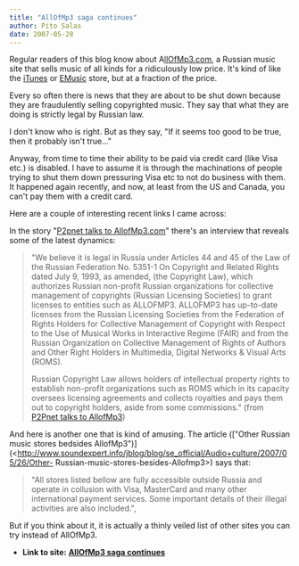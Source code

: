```yaml
---
title: "AllOfMp3 saga continues"
author: Pito Salas
date: 2007-05-28
---
```


Regular readers of this blog know about
A[llOfMp3.com](<http://www.allofmp3.com/>), a Russian music site that sells
music of all kinds for a ridiculously low price. It's kind of like the
[iTunes](<http://www.apple.com/itunes/store/>) or
[EMusic](<http://www.emusic.com>) store, but at a fraction of the price.

Every so often there is news that they are about to be shut down because they
are fraudulently selling copyrighted music. They say that what they are doing
is strictly legal by Russian law.

I don't know who is right. But as they say, "If it seems too good to be true,
then it probably isn't true…"

Anyway, from time to time their ability to be paid via credit card (like Visa
etc.) is disabled. I have to assume it is through the machinations of people
trying to shut them down pressuring Visa etc to not do business with them. It
happened again recently, and now, at least from the US and Canada, you can't
pay them with a credit card.

Here are a couple of interesting recent links I came across:

In the story "[P2pnet talks to AllofMp3.com](<http://p2pnet.net/story/12348>)"
there's an interview that reveals some of the latest dynamics:

> "We believe it is legal in Russia under Articles 44 and 45 of the Law of the
> Russian Federation No. 5351-1 On Copyright and Related Rights dated July 9,
> 1993, as amended, (the Copyright Law), which authorizes Russian non-profit
> Russian organizations for collective management of copyrights (Russian
> Licensing Societies) to grant licenses to entities such as ALLOFMP3.
> ALLOFMP3 has up-to-date licenses from the Russian Licensing Societies from
> the Federation of Rights Holders for Collective Management of Copyright with
> Respect to the Use of Musical Works in Interactive Regime (FAIR) and from
> the Russian Organization on Collective Management of Rights of Authors and
> Other Right Holders in Multimedia, Digital Networks & Visual Arts (ROMS).
>
> Russian Copyright Law allows holders of intellectual property rights to
> establish non-profit organizations such as ROMS which in its capacity
> oversees licensing agreements and collects royalties and pays them out to
> copyright holders, aside from some commissions." (from [P2Pnet talks to
> AllofMp3](<http://p2pnet.net/story/12348>))

And here is another one that is kind of amusing. The article (["Other Russian
music stores bedsides
AllofMp3")](<http://www.soundexpert.info/jblog/blog/se_official/Audio+culture/2007/05/26/Other-
Russian-music-stores-besides-Allofmp3>) says that:

> "All stores listed bellow are fully accessible outside Russia and operate in
> collusion with Visa, MasterCard and many other international payment
> services. Some important details of their illegal activities are also
> included.",

But if you think about it, it is actually a thinly veiled list of other sites
you can try instead of AllOfMp3.


* **Link to site:** **[AllOfMp3 saga continues](None)**
